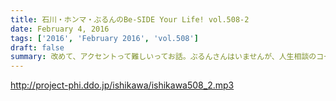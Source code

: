 ```yaml
---
title: 石川・ホンマ・ぶるんのBe-SIDE Your Life! vol.508-2
date: February 4, 2016
tags: ['2016', 'February 2016', 'vol.508']
draft: false
summary: 改めて、アクセントって難しいってお話。ぶるんさんはいませんが、人生相談のコーナーもやります。ISHII
---
```


http://project-phi.ddo.jp/ishikawa/ishikawa508_2.mp3